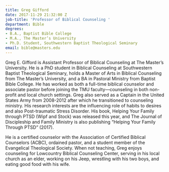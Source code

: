 ```yaml
---
title: Greg Gifford
date: 2017-11-29 21:32:00 Z
job-title: 'Professor of Biblical Counseling '
department: Bible
degrees:
- B.A., Baptist Bible College
- M.A., The Master’s University
- Ph.D. Student, Southwestern Baptist Theological Seminary
email: bible@masters.edu
---
```


Greg E. Gifford is Assistant Professor of Biblical Counseling at The Master’s University. He is a PhD student in Biblical Counseling at Southwestern Baptist Theological Seminary, holds a Master of Arts in Biblical Counseling from The Master’s University, and a BA in Pastoral Ministry from Baptist Bible College. He has worked as both a full-time biblical counselor and associate pastor before joining the TMU faculty—counseling in both non-profit and local church settings. Greg also served as a Captain in the United States Army from 2008-2012 after which he transitioned to counseling ministry. His research interests are the influencing role of habits to desires and also Post-traumatic Stress Disorder. His book, Helping Your Family through PTSD (Wipf and Stock) was released this year, and The Journal of Discipleship and Family Ministry is also publishing “Helping Your Family Through PTSD” (2017).

He is a certified counselor with the Association of Certified Biblical Counselors (ACBC), ordained pastor, and a student member of the Evangelical Theological Society. When not teaching, Greg enjoys counseling for Lowcountry Biblical Counseling Center, serving in his local church as an elder, working on his Jeep, wrestling with his two boys, and eating good food with his wife. 
